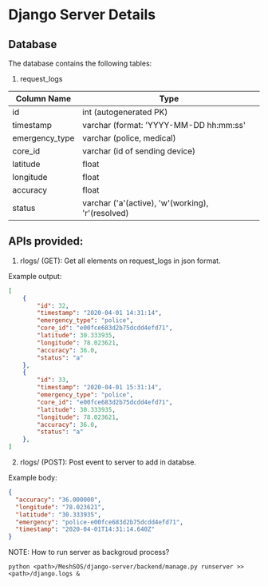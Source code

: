 # Django Server Details

## Database
The database contains the following tables:

1. request_logs

|Column Name|Type|
|---|---|
|id|int (autogenerated PK)|
|timestamp|varchar (format: 'YYYY-MM-DD hh:mm:ss'|
|emergency_type|varchar (police, medical)|
|core_id|varchar (id of sending device)|
|latitude|float|
|longitude|float|
|accuracy|float|
|status|varchar ('a'(active), 'w'(working), 'r'(resolved)|

## APIs provided:

1. rlogs/ (GET): Get all elements on request_logs in json format.

Example output:
```json
[
    {
        "id": 32,
        "timestamp": "2020-04-01 14:31:14",
        "emergency_type": "police",
        "core_id": "e00fce683d2b75dcdd4efd71",
        "latitude": 30.333935,
        "longitude": 78.023621,
        "accuracy": 36.0,
        "status": "a"
    },
    {
        "id": 33,
        "timestamp": "2020-04-01 15:31:14",
        "emergency_type": "police",
        "core_id": "e00fce683d2b75dcdd4efd71",
        "latitude": 30.333935,
        "longitude": 78.023621,
        "accuracy": 36.0,
        "status": "a"
    },
]
```

2. rlogs/ (POST): Post event to server to add in databse.

Example body:
```json
{
  "accuracy": "36.000000", 
  "longitude": "78.023621", 
  "latitude": "30.333935", 
  "emergency": "police-e00fce683d2b75dcdd4efd71", 
  "timestamp": "2020-04-01T14:31:14.640Z"
}
```


NOTE: How to run server as backgroud process?

`python <path>/MeshSOS/django-server/backend/manage.py runserver >> <path>/django.logs &`